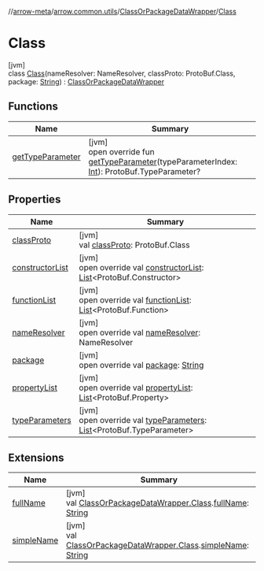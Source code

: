 //[arrow-meta](../../../../index.md)/[arrow.common.utils](../../index.md)/[ClassOrPackageDataWrapper](../index.md)/[Class](index.md)

# Class

[jvm]\
class [Class](index.md)(nameResolver: NameResolver, classProto: ProtoBuf.Class, package: [String](https://kotlinlang.org/api/latest/jvm/stdlib/kotlin/-string/index.html)) : [ClassOrPackageDataWrapper](../index.md)

## Functions

| Name | Summary |
|---|---|
| [getTypeParameter](get-type-parameter.md) | [jvm]<br>open override fun [getTypeParameter](get-type-parameter.md)(typeParameterIndex: [Int](https://kotlinlang.org/api/latest/jvm/stdlib/kotlin/-int/index.html)): ProtoBuf.TypeParameter? |

## Properties

| Name | Summary |
|---|---|
| [classProto](class-proto.md) | [jvm]<br>val [classProto](class-proto.md): ProtoBuf.Class |
| [constructorList](constructor-list.md) | [jvm]<br>open override val [constructorList](constructor-list.md): [List](https://kotlinlang.org/api/latest/jvm/stdlib/kotlin.collections/-list/index.html)&lt;ProtoBuf.Constructor&gt; |
| [functionList](function-list.md) | [jvm]<br>open override val [functionList](function-list.md): [List](https://kotlinlang.org/api/latest/jvm/stdlib/kotlin.collections/-list/index.html)&lt;ProtoBuf.Function&gt; |
| [nameResolver](name-resolver.md) | [jvm]<br>open override val [nameResolver](name-resolver.md): NameResolver |
| [package](package.md) | [jvm]<br>open override val [package](package.md): [String](https://kotlinlang.org/api/latest/jvm/stdlib/kotlin/-string/index.html) |
| [propertyList](property-list.md) | [jvm]<br>open override val [propertyList](property-list.md): [List](https://kotlinlang.org/api/latest/jvm/stdlib/kotlin.collections/-list/index.html)&lt;ProtoBuf.Property&gt; |
| [typeParameters](type-parameters.md) | [jvm]<br>open override val [typeParameters](type-parameters.md): [List](https://kotlinlang.org/api/latest/jvm/stdlib/kotlin.collections/-list/index.html)&lt;ProtoBuf.TypeParameter&gt; |

## Extensions

| Name | Summary |
|---|---|
| [fullName](../../full-name.md) | [jvm]<br>val [ClassOrPackageDataWrapper.Class](index.md).[fullName](../../full-name.md): [String](https://kotlinlang.org/api/latest/jvm/stdlib/kotlin/-string/index.html) |
| [simpleName](../../simple-name.md) | [jvm]<br>val [ClassOrPackageDataWrapper.Class](index.md).[simpleName](../../simple-name.md): [String](https://kotlinlang.org/api/latest/jvm/stdlib/kotlin/-string/index.html) |
